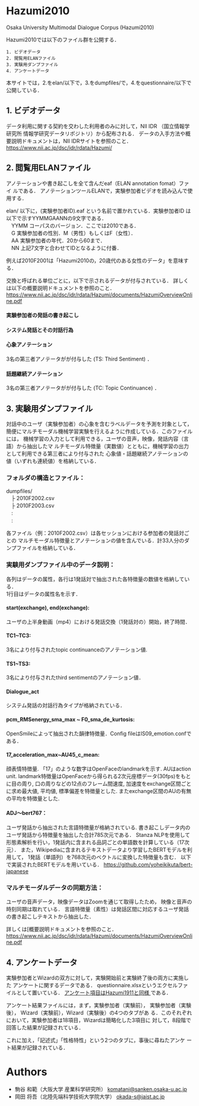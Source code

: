 ﻿# Hazumi2010
Osaka University Multimodal Dialogue Corpus (Hazumi2010)

Hazumi2010では以下のファイル群を公開する．
```
1. ビデオデータ
2. 閲覧用ELANファイル
3. 実験用ダンプファイル
4. アンケートデータ
```
本サイトでは，2.をelan/以下で，3.をdumpfiles/で，4.をquestionnaire/以下で公開している．

## 1. ビデオデータ

データ利用に関する契約を交わした利用者のみに対して，NII IDR （国立情報学
研究所 情報学研究データリポジトリ）から配布される． データの入手方法や概
要説明ドキュメントは，NII IDRサイトを参照のこと．
https://www.nii.ac.jp/dsc/idr/rdata/Hazumi/

## 2. 閲覧用ELANファイル
アノテーションや書き起こしを全て含んだeaf（ELAN annotation fomat）ファイ
ルである．
アノテーションツールELANで，実験参加者ビデオを読み込んで使用する．

elan/ 以下に，(実験参加者ID).eaf という名前で置かれている．実験参加者ID
は以下で示すYYMMGAANNの9文字である．  
　YYMM コーパスのバージョン．ここでは2010である．  
　G 実験参加者の性別．M（男性）もしくはF（女性）．  
　AA 実験参加者の年代．20から60まで．  
　NN 上記7文字と合わせてIDとなるように付番．
 
例えば2010F2001は「Hazumi2010の，20歳代のある女性のデータ」を意味する．

交換と呼ばれる単位ごとに，以下で示されるデータが付与されている．
詳しくは以下の概要説明ドキュメントを参照のこと．
https://www.nii.ac.jp/dsc/idr/rdata/Hazumi/documents/HazumiOverviewOnline.pdf

#### 実験参加者の発話の書き起こし
#### システム発話とその対話行為
#### 心象アノテーション
3名の第三者アノテータがが付与した (TS: Third Sentiment) ．

#### 話題継続アノテーション
3名の第三者アノテータがが付与した (TC: Topic Continuance) ．

## 3. 実験用ダンプファイル
対話中のユーザ（実験参加者）の心象を含むラベルデータを予測を対象として，
簡便にマルチモーダル機械学習実験を行えるように作成している．このファイルには， 
機械学習の入力として利用できる，ユーザの音声，映像，発話内容（言語）から抽出したマ
ルチモーダル特徴量（実数値）とともに，機械学習の出力として利用できる第三者により付与された
心象値・話題継続アノテーションの値（いずれも連続値）を格納している．

### フォルダの構造とファイル：
dumpfiles/      
　├ 2010F2002.csv　  
　├ 2010F2003.csv　  
　:  
　:  

各ファイル（例：2010F2002.csv）は各セッションにおける参加者の発話対ごとの
マルチモーダル特徴量とアノテーションの値を含んでいる．計33人分のダンプファイルを格納している．

### 実験用ダンプファイル中のデータ説明：
各列はデータの属性，各行は1発話対で抽出された各特徴量の数値を格納している．  
1行目はデータの属性名を示す．


#### start(exchange), end(exchange):
ユーザの上半身動画（mp4）における発話交換（1発話対の）開始，終了時間．

#### TC1~TC3:
3名により付与されたtopic continuanceのアノテーション値.

#### TS1~TS3:
3名により付与されたthird sentimentのアノテーション値．

#### Dialogue_act
システム発話の対話行為タイプが格納されている．

#### pcm_RMSenergy_sma_max ~ F0_sma_de_kurtosis: 
OpenSmileによって抽出された韻律特徴量．Config fileはIS09_emotion.confである．


#### 17_acceleration_max~AU45_c_mean: 
顔表情特徴量. 「17」のような数字はOpenFaceのlandmarkを示す. AUはaction unit.
landmark特徴量はOpenFaceから得られる2次元座標データ(30fps)をもとに目の周り, 口の周りなどの12点のフレーム間速度, 加速度をexchange区間ごとに求め最大値, 平均値, 標準偏差を特徴量とした. またexchange区間のAUの有無の平均を特徴量とした. 


#### ADJ～bert767： 
ユーザ発話から抽出された言語特徴量が格納されている.
書き起こしデータ内のユーザ発話から特徴量を抽出した合計785次元である．
Stanza NLPを使用して形態素解析を行い，1発話内に含まれる品詞ごとの単語数を計算している（17次元）．
また，Wikipediaに含まれるテキストデータより学習したBERTモデルを利用して，
1発話（単語列）を768次元のベクトルに変換した特徴量も含む．
以下で実装されたBERTモデルを用いている．
https://github.com/yoheikikuta/bert-japanese

### マルチモーダルデータの同期方法：
ユーザの音声データ，映像データはZoomを通じて取得したため，
映像と音声の時刻同期は取れている．
言語特徴量（素性）は発話区間に対応するユーザ発話の書き起こしテキストから抽出した． 

詳しくは[概要説明ドキュメントを参照のこと．
https://www.nii.ac.jp/dsc/idr/rdata/Hazumi/documents/HazumiOverviewOnline.pdf

## 4. アンケートデータ

実験参加者とWizardの双方に対して，実験開始前と実験終了後の両方に実施した 
アンケートに関するデータである．
questionnaire.xlsxというエクセルファイルとして置いている．
[アンケート項目はHazumi1911と同様
](https://github.com/ouktlab/Hazumi1911/blob/master/questionnaire/1911questionnaire_items.pdf)である．

アンケート結果ファイルには，まず，実験参加者（実験前），
実験参加者（実験後）， Wizard（実験前），Wizard（実験後）の4つのタブがあ
る．このそれぞれにおいて，実験参加者は18項目，Wizardは簡略化した3項目に
対して，8段階で回答した結果が記録されている．

これに加え，「記述式」「性格特性」という2つのタブに，事後に尋ねたアンケ
ート結果が記録されている．


# Authors
* 駒谷 和範（大阪大学 産業科学研究所） komatani@sanken.osaka-u.ac.jp
* 岡田 将吾（北陸先端科学技術大学院大学） okada-s@jaist.ac.jp
